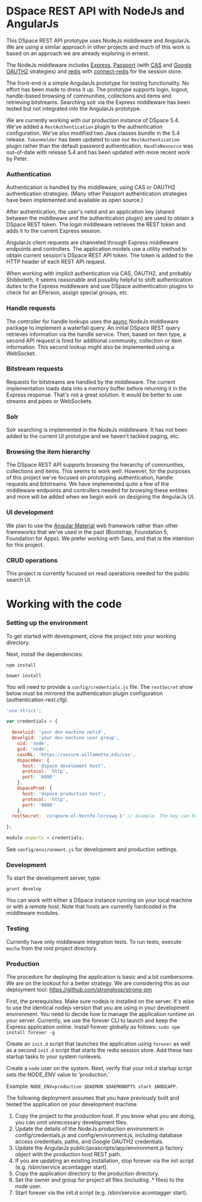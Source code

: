 #  DSpace REST API with NodeJs and AngularJs

This DSpace REST API prototype uses NodeJs middleware and AngularJs. We are using a similar approach in other projects and much of this work is based on an approach we are already exploring in ernest. 

The NodeJs middleware includes [Express](http://expressjs.com/ "Express"), [Passport](https://github.com/jaredhanson/passport "Passport") (with [CAS](https://github.com/sadne/passport-cas "CAS") and [Google OAUTH2](https://github.com/jaredhanson/passport-google-oauth "Google OAUTH2") strategies) and [redis](https://www.npmjs.com/package/redis "redis") with [connect-redis](https://github.com/tj/connect-redis "connect-redis") for the session store.  

The front-end is a simple AngularJs prototype for testing functionality. No effort has been made to dress it up.  The prototype supports login, logout, handle-based browsing of communities, collections and items and retrieving bitstreams.  Searching solr via the Express middleware has been tested but not integrated into the AngularJs prototype.

We are currently working with our production instance of DSpace 5.4.  We've added a `RestAuthentication` plugin to the  authentication configuration. We've also modified two Java classes bundle in the 5.4 release. `TokenHolder` has been updated to use our `RestAuthentication` plugin rather than the default password authentication.  `HandleResource` was out-of-date with release 5.4 and has been updated with more recent work by Peter. 

### Authentication

Authentication is handled by the middleware, using CAS or OAUTH2 authentication strategies.  (Many other Passport authentication strategies have been implemented and available as open source.) 

After authentication, the user's netid and an application key (shared between the middleware and the authentication plugin) are used to obtain a DSpace REST token. The login middleware retrieves the REST token and adds it to the current Express session.

AngularJs client requests are channeled through Express middleware endpoints and controllers.  The application models use a utility method to obtain current session's DSpace REST API token. The token is added to the HTTP header of each REST API request.

When working with implicit authentication via CAS, OAUTH2, and probably Shibboleth, it seems reasonable and possibly helpful to shift authentication duties to the Express middleware and use DSpace authentication plugins to check for an EPerson, assign special groups, etc.

### Handle requests

The controller for handle lookups uses the [async](https://github.com/caolan/async "async") NodeJs middleware package to implement a waterfall query.  An initial DSpace REST query retrieves information via the handle service. Then, based on item type, a second API request is fired for additional community, collection or item information.  This second lookup might also be implemented using a WebSocket.

### Bitstream requests

Requests for bitstreams are handled by the middleware.  The current implementation loads data into a memory buffer before returning it in the Express response.  That's not a great solution.  It would be better to use streams and pipes or WebSockets.

### Solr

Solr searching is implemented in the NodeJs middleware.  It has not been added to the current UI prototype and we haven't tackled paging, etc.

### Browsing the item hierarchy

The DSpace REST API supports browsing the hierarchy of communities, collections and items.  This seems to work well.  However, for the purposes of this project we've focused on prototyping authentication, handle requests and bitstreams.  We have implemented quite a few of the middleware endpoints and controllers needed for browsing these entities and more will be added when we begin work on designing the AngularJs UI. 

### UI development

We plan to use the [Angular Material](https://material.angularjs.org/latest/ "Angular Material") web framework rather than other frameworks that we've used in the past (Bootstrap, Foundation 5, Foundation for Apps).  We prefer working with Sass, and that is the intention for this project.

### CRUD operations

This project is currently focused on read operations needed for the public search UI.




# Working with the code

### Setting up the environment

To get started with development, clone the project into your working directory.


Next, install the dependencies:

    npm install

    bower install

You will need to provide a `config/credentials.js` file.  The `restSecret` show below must be mirrored the authentication plugin configuration (authentication-rest.cfg).
 
 
```javascript
'use strict';

var credentials = {

  develuid: 'your dev machine netid',
  develgid: 'your dev machine user group',
    uid: 'node',
    gid: 'node',
    casURL: 'https://secure.willamette.edu/cas',
    dspaceDev: {
      host: 'dspace develoment host',
      protocol: 'http',
      port: '8080'
    },
    dspaceProd: {
      host: 'dspace production host',
      protocol: 'http',
      port: '8080'
    },
  restSecret: 'csrqeare-el-9ernfe-lxrsswq-1' // Example. The key can be any length,and must match the value authentication-rest.cfg

};

module.exports = credentials;
```
  
See `config/environment.js` for development and production settings.


### Development

To start the development server, type:
 
 `grunt develop`
 
You can work with either a DSpace instance running on your local machine or with a remote host. Note that hosts are currently hardcoded in the middleware modules.  


### Testing

Currently have only middleware integration tests.  To run tests, execute `mocha` from the root project directory.


### Production

The procedure for deploying the application is basic and a bit cumbersome. We are on the lookout for a better strategy. We are considering this as our deployment tool: https://github.com/strongloop/strong-pm

First, the prerequisites. Make sure nodejs is installed on the server. It's wise to use the identical nodejs version that you are using in your development environment.
You need to decide how to manage the application runtime on your server. Currently, we use the forever CLI to launch and keep the Express application online. Install forever globally as follows:
`sudo npm install forever -g `

Create an `init.d` script that launches the application using `forever` as well as a second `init.d` script that starts the redis session store. Add these two startup tasks to your system runlevels.

Create a `node` user on the system. Next, verify that your init.d startup script sets the NODE_ENV value to 'production.' 

Example: `NODE_ENV=production $DAEMON $DAEMONOPTS start $NODEAPP`.

The following deployment assumes that you have previously built and tested the application on your development machine.

1. Copy the project to the production host. If you know what you are doing, you can omit unnecessary development files.
2. Update the details of the NodeJs production environment in config/credentials.js and config/environment.js, including database access credentials, paths, and Google OAUTH2 credentials.
3. Update the AngularJs public/javascripts/app/environment.js factory object with the production host REST path.
4. If you are updating an existing installation, stop forever via the init script (e.g. /sbin/service acomtagger start).
5. Copy the application directory to the production directory.
6. Set the owner and group for project all files (including .* files) to the node user.
7. Start forever via the init.d script (e.g. /sbin/service acomtagger start).
